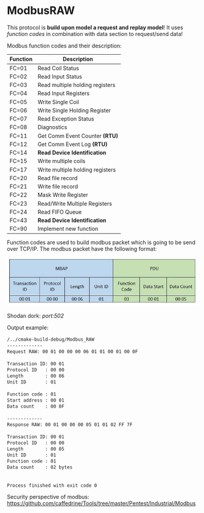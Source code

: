# ModbusRAW

This protocol is **build upon model a request and replay model**! It uses *function codes* in combination with data section to request/send data!  

Modbus function codes and their description:

| Function| Description								                |
| ------- | --------------------------------------	  |
| FC=01		| Read Coil Status							            |
| FC=02		| Read Input Status							            |
| FC=03   | Read multiple holding registers           |
| FC=04   | Read Input Registers                      |
| FC=05   | Write Single Coil                         |
| FC=06   | Write Single Holding Register             |
| FC=07   | Read Exception Status                     |
| FC=08   | Diagnostics                               |
| FC=11   | Get Comm Event Counter **(RTU)**          |
| FC=12   | Get Comm Event Log **(RTU)**              |
| FC=14   | **Read Device Identification**            |
| FC=15   | Write multiple coils                      |
| FC=17   | Write multiple holding registers          |
| FC=20   | Read file record                          |
| FC=21   | Write file record                         |
| FC=22   | Mask Write Register                       |
| FC=23   | Read/Write Multiple Registers             |
| FC=24   | Read FIFO Queue                           |
| FC=43   | **Read Device Identification**            |
| FC=90   | Implement new function                    |

Function codes are used to build modbus packet which is going to be send over TCP/IP. The modbus packet have the following format:

![modbus_frame_tcpip](modbus_tcpip_frame.jpg)

Shodan dork: *port:502*

Output example:

```
/../cmake-build-debug/Modbus_RAW
-------------
Request RAW: 00 01 00 00 00 06 01 01 00 01 00 0F 

Transaction ID: 00 01
Protocol ID   : 00 00
Length        : 00 06
Unit ID       : 01

Function code : 01
Start address : 00 01
Data count    : 00 0F

-------------
Response RAW: 00 01 00 00 00 05 01 01 02 FF 7F 

Transaction ID: 00 01
Protocol ID   : 00 00
Length        : 00 05
Unit ID       : 01
Function code : 01
Data count    : 02 bytes


Process finished with exit code 0
```
Security perspective of modbus: https://github.com/caffedrine/Tools/tree/master/Pentest/Industrial/Modbus
